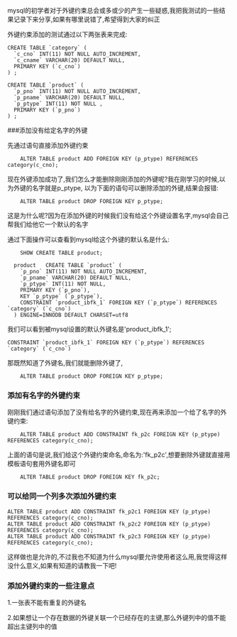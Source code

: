 mysql的初学者对于外键约束总会或多或少的产生一些疑惑,我把我测试的一些结果记录下来分享,如果有哪里说错了,希望得到大家的纠正



外键约束添加的测试通过以下两张表来完成:

```mysql
CREATE TABLE `category` (
  `c_cno` INT(11) NOT NULL AUTO_INCREMENT,
  `c_cname` VARCHAR(20) DEFAULT NULL,
  PRIMARY KEY (`c_cno`)
) ;

CREATE TABLE `product` (
  `p_pno` INT(11) NOT NULL AUTO_INCREMENT,
  `p_pname` VARCHAR(20) DEFAULT NULL,
  `p_ptype` INT(11) NOT NULL ,
  PRIMARY KEY (`p_pno`)
) ;
```

###添加没有给定名字的外键

先通过语句直接添加外键约束


```mysql
	ALTER TABLE product ADD FOREIGN KEY (p_ptype) REFERENCES category(c_cno);
```

现在外键添加成功了,我们怎么才能删除刚刚添加的外键呢?我在刚学习的时候,以为外键的名字就是p_ptype, 以为下面的语句可以删除添加的外键,结果会报错:
```mysql
	ALTER TABLE product DROP FOREIGN KEY p_ptype;
```
这是为什么呢?因为在添加外键的时候我们没有给这个外键设置名字,mysql会自己帮我们给他它一个默认的名字

通过下面操作可以查看到mysql给这个外键的默认名是什么:
```mysql
	SHOW CREATE TABLE product;

  product	CREATE TABLE `product` (
    `p_pno` INT(11) NOT NULL AUTO_INCREMENT,
    `p_pname` VARCHAR(20) DEFAULT NULL,
    `p_ptype` INT(11) NOT NULL,
    PRIMARY KEY (`p_pno`),
    KEY `p_ptype` (`p_ptype`),
    CONSTRAINT `product_ibfk_1` FOREIGN KEY (`p_ptype`) REFERENCES `category` (`c_cno`)
  ) ENGINE=INNODB DEFAULT CHARSET=utf8
```

我们可以看到被mysql设置的默认外键名是'product_ibfk_1';
```mysql
CONSTRAINT `product_ibfk_1` FOREIGN KEY (`p_ptype`) REFERENCES `category` (`c_cno`)
```
那既然知道了外键名,我们就能删除外键了,
```mysql
	ALTER TABLE product DROP FOREIGN KEY p_ptype;
```


### 添加有名字的外键约束

刚刚我们通过语句添加了没有给名字的外键约束,现在再来添加一个给了名字的外键约束:

```mysql
	ALTER TABLE product ADD CONSTRAINT fk_p2c FOREIGN KEY (p_ptype) REFERENCES category(c_cno);
```

上面的语句是说,我们给这个外键约束命名,命名为:'fk_p2c',想要删除外键就直接用模板语句套用外键名即可
```mysql
	ALTER TABLE product DROP FOREIGN KEY fk_p2c;
```



### 可以给同一个列多次添加外键约束
```mysql
ALTER TABLE product ADD CONSTRAINT fk_p2c1 FOREIGN KEY (p_ptype) REFERENCES category(c_cno);
ALTER TABLE product ADD CONSTRAINT fk_p2c2 FOREIGN KEY (p_ptype) REFERENCES category(c_cno);
ALTER TABLE product ADD CONSTRAINT fk_p2c3 FOREIGN KEY (p_ptype) REFERENCES category(c_cno);
```

这样做也是允许的,不过我也不知道为什么mysql要允许使用者这么用,我觉得这样没什么意义,如果有知道的请教我一下吧!

### 添加外键约束的一些注意点

1.一张表不能有重复的外键名

2.如果想让一个存在数据的外键关联一个已经存在的主键,那么外键列中的值不能超出主键列中的值

